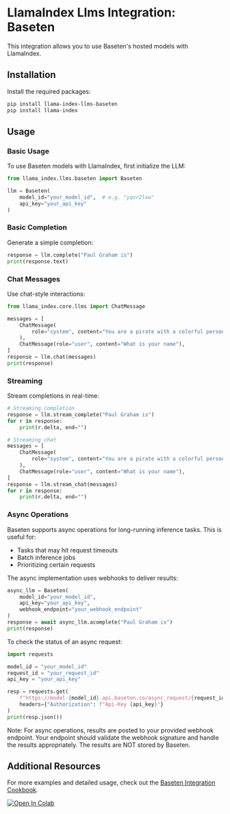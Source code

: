 # LlamaIndex Llms Integration: Baseten

This integration allows you to use Baseten's hosted models with LlamaIndex.

## Installation

Install the required packages:

```bash
pip install llama-index-llms-baseten
pip install llama-index
```

## Usage

### Basic Usage

To use Baseten models with LlamaIndex, first initialize the LLM:

```python
from llama_index.llms.baseten import Baseten

llm = Baseten(
    model_id="your_model_id",  # e.g. "yqvr2lxw"
    api_key="your_api_key"
)
```

### Basic Completion

Generate a simple completion:

```python
response = llm.complete("Paul Graham is")
print(response.text)
```

### Chat Messages

Use chat-style interactions:

```python
from llama_index.core.llms import ChatMessage

messages = [
    ChatMessage(
        role="system", content="You are a pirate with a colorful personality"
    ),
    ChatMessage(role="user", content="What is your name"),
]
response = llm.chat(messages)
print(response)
```

### Streaming

Stream completions in real-time:

```python
# Streaming completion
response = llm.stream_complete("Paul Graham is")
for r in response:
    print(r.delta, end="")

# Streaming chat
messages = [
    ChatMessage(
        role="system", content="You are a pirate with a colorful personality"
    ),
    ChatMessage(role="user", content="What is your name"),
]
response = llm.stream_chat(messages)
for r in response:
    print(r.delta, end="")
```

### Async Operations

Baseten supports async operations for long-running inference tasks. This is useful for:

- Tasks that may hit request timeouts
- Batch inference jobs
- Prioritizing certain requests

The async implementation uses webhooks to deliver results:

```python
async_llm = Baseten(
    model_id="your_model_id",
    api_key="your_api_key",
    webhook_endpoint="your_webhook_endpoint"
)
response = await async_llm.acomplete("Paul Graham is")
print(response)
```

To check the status of an async request:

```python
import requests

model_id = "your_model_id"
request_id = "your_request_id"
api_key = "your_api_key"

resp = requests.get(
    f"https://model-{model_id}.api.baseten.co/async_request/{request_id}",
    headers={"Authorization": f"Api-Key {api_key}"}
)
print(resp.json())
```

Note: For async operations, results are posted to your provided webhook endpoint. Your endpoint should validate the webhook signature and handle the results appropriately. The results are NOT stored by Baseten.

## Additional Resources

For more examples and detailed usage, check out the [Baseten Integration Cookbook](https://docs.llamaindex.ai/en/stable/examples/llm/baseten/).

<a href="https://colab.research.google.com/github/run-llama/llama_index/blob/main/docs/docs/examples/llm/baseten.ipynb" target="_parent"><img src="https://colab.research.google.com/assets/colab-badge.svg" alt="Open In Colab"/></a>
